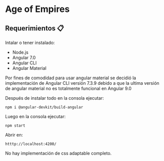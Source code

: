# Age of Empires


## Requerimientos 📋

Intalar o tener instalado:

- Node.js
- Angular 7.0
- Angular CLI 
- Angular Material

Por fines de comodidad para usar angular material se decidió la implementación de Angular CLI versión 7.3.9 debido a que la ultima versión de angular material no es totalmente funcional en Angular 9.0


Después de instalar todo en la consola ejecutar:
```
npm i @angular-devkit/build-angular
```
Luego en la consola ejecutar: 
```
npm start
```
Abrir en:
```
htttp://localhost:4200/
```

No hay implementación de css adaptable completo.
